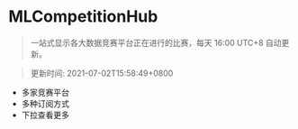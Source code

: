 # MLCompetitionHub

> 一站式显示各大数据竞赛平台正在进行的比赛，每天 16:00 UTC+8 自动更新。
  
> 更新时间: 2021-07-02T15:58:49+0800 

* 多家竞赛平台
* 多种订阅方式
* 下拉查看更多